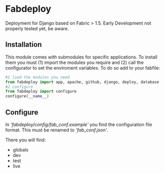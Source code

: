 # Fabdeploy

Deployment for Django based on Fabric > 1.5. Early Development not
properly tested yet, be aware.

## Installation
This module comes with submodules for specific applications.
To install them you must (1) import the modules you require and
(2) call the configurator to set the enviroment variables.
To do so add to your fabfile:

```python
#1 load the modules you need
from fabdeploy import app, apache, github, django, deploy, database 
#2 configure
from fabdeploy import configure
configure(__name__)
```

## Configure
In *'fabdeploy/config/fab_conf.example'* you find the configuration
file format. This must be renamed to *'fab_conf.json'*.

There you will find:

* globals
* dev
* test
* live
